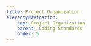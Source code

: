 ```yaml
---
title: Project Organization
eleventyNavigation:
    key: Project Organization
    parent: Coding Standards
    order: 5
---
```

